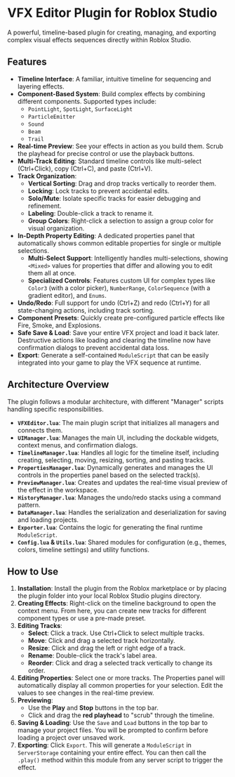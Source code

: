 # VFX Editor Plugin for Roblox Studio

A powerful, timeline-based plugin for creating, managing, and exporting complex visual effects sequences directly within Roblox Studio.

## Features

- **Timeline Interface**: A familiar, intuitive timeline for sequencing and layering effects.
- **Component-Based System**: Build complex effects by combining different components. Supported types include:
    - `PointLight`, `SpotLight`, `SurfaceLight`
    - `ParticleEmitter`
    - `Sound`
    - `Beam`
    - `Trail`
- **Real-time Preview**: See your effects in action as you build them. Scrub the playhead for precise control or use the playback buttons.
- **Multi-Track Editing**: Standard timeline controls like multi-select (Ctrl+Click), copy (Ctrl+C), and paste (Ctrl+V).
- **Track Organization**:
    - **Vertical Sorting**: Drag and drop tracks vertically to reorder them.
    - **Locking**: Lock tracks to prevent accidental edits.
    - **Solo/Mute**: Isolate specific tracks for easier debugging and refinement.
    - **Labeling**: Double-click a track to rename it.
    - **Group Colors**: Right-click a selection to assign a group color for visual organization.
- **In-Depth Property Editing**: A dedicated properties panel that automatically shows common editable properties for single or multiple selections.
    - **Multi-Select Support**: Intelligently handles multi-selections, showing `<Mixed>` values for properties that differ and allowing you to edit them all at once.
    - **Specialized Controls**: Features custom UI for complex types like `Color3` (with a color picker), `NumberRange`, `ColorSequence` (with a gradient editor), and `Enums`.
- **Undo/Redo**: Full support for undo (Ctrl+Z) and redo (Ctrl+Y) for all state-changing actions, including track sorting.
- **Component Presets**: Quickly create pre-configured particle effects like Fire, Smoke, and Explosions.
- **Safe Save & Load**: Save your entire VFX project and load it back later. Destructive actions like loading and clearing the timeline now have confirmation dialogs to prevent accidental data loss.
- **Export**: Generate a self-contained `ModuleScript` that can be easily integrated into your game to play the VFX sequence at runtime.

## Architecture Overview

The plugin follows a modular architecture, with different "Manager" scripts handling specific responsibilities.

- **`VFXEditor.lua`**: The main plugin script that initializes all managers and connects them.
- **`UIManager.lua`**: Manages the main UI, including the dockable widgets, context menus, and confirmation dialogs.
- **`TimelineManager.lua`**: Handles all logic for the timeline itself, including creating, selecting, moving, resizing, sorting, and pasting tracks.
- **`PropertiesManager.lua`**: Dynamically generates and manages the UI controls in the properties panel based on the selected track(s).
- **`PreviewManager.lua`**: Creates and updates the real-time visual preview of the effect in the workspace.
- **`HistoryManager.lua`**: Manages the undo/redo stacks using a command pattern.
- **`DataManager.lua`**: Handles the serialization and deserialization for saving and loading projects.
- **`Exporter.lua`**: Contains the logic for generating the final runtime `ModuleScript`.
- **`Config.lua` & `Utils.lua`**: Shared modules for configuration (e.g., themes, colors, timeline settings) and utility functions.

## How to Use

1.  **Installation**: Install the plugin from the Roblox marketplace or by placing the plugin folder into your local Roblox Studio plugins directory.
2.  **Creating Effects**: Right-click on the timeline background to open the context menu. From here, you can create new tracks for different component types or use a pre-made preset.
3.  **Editing Tracks**:
    - **Select**: Click a track. Use Ctrl+Click to select multiple tracks.
    - **Move**: Click and drag a selected track horizontally.
    - **Resize**: Click and drag the left or right edge of a track.
    - **Rename**: Double-click the track's label area.
    - **Reorder**: Click and drag a selected track vertically to change its order.
4.  **Editing Properties**: Select one or more tracks. The Properties panel will automatically display all common properties for your selection. Edit the values to see changes in the real-time preview.
5.  **Previewing**:
    - Use the **Play** and **Stop** buttons in the top bar.
    - Click and drag the **red playhead** to "scrub" through the timeline.
6.  **Saving & Loading**: Use the `Save` and `Load` buttons in the top bar to manage your project files. You will be prompted to confirm before loading a project over unsaved work.
7.  **Exporting**: Click `Export`. This will generate a `ModuleScript` in `ServerStorage` containing your entire effect. You can then call the `.play()` method within this module from any server script to trigger the effect.
